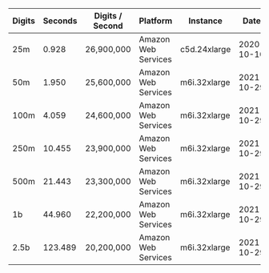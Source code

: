 | Digits | Seconds | Digits / Second | Platform | Instance | Date | Files |
| ------ | ------- | --------------- | -------- | -------- | ---- | ----- |
| 25m | 0.928 | 26,900,000 | Amazon Web Services | c5d.24xlarge | 2020-10-10 | [cfg](../Amazon%20Web%20Services/c5d.24xlarge/Zeta%283%29%20-%20Apery%27s%20Constant%20%5Bwedeniwski%5D/Zeta%283%29%20-%2020201010-104556.cfg) [out](../Amazon%20Web%20Services/c5d.24xlarge/Zeta%283%29%20-%20Apery%27s%20Constant%20%5Bwedeniwski%5D/Zeta%283%29%20-%2020201010-104556.out) [txt](../Amazon%20Web%20Services/c5d.24xlarge/Zeta%283%29%20-%20Apery%27s%20Constant%20%5Bwedeniwski%5D/Zeta%283%29%20-%2020201010-104556.txt) |
| 50m | 1.950 | 25,600,000 | Amazon Web Services | m6i.32xlarge | 2021-10-29 | [cfg](../Amazon%20Web%20Services/m6i.32xlarge/Zeta%283%29%20-%20Apery%27s%20Constant%20%5Bwedeniwski%5D/Zeta%283%29%20-%2020211029-163318.cfg) [out](../Amazon%20Web%20Services/m6i.32xlarge/Zeta%283%29%20-%20Apery%27s%20Constant%20%5Bwedeniwski%5D/Zeta%283%29%20-%2020211029-163318.out) [txt](../Amazon%20Web%20Services/m6i.32xlarge/Zeta%283%29%20-%20Apery%27s%20Constant%20%5Bwedeniwski%5D/Zeta%283%29%20-%2020211029-163318.txt) |
| 100m | 4.059 | 24,600,000 | Amazon Web Services | m6i.32xlarge | 2021-10-29 | [cfg](../Amazon%20Web%20Services/m6i.32xlarge/Zeta%283%29%20-%20Apery%27s%20Constant%20%5Bwedeniwski%5D/Zeta%283%29%20-%2020211029-163340.cfg) [out](../Amazon%20Web%20Services/m6i.32xlarge/Zeta%283%29%20-%20Apery%27s%20Constant%20%5Bwedeniwski%5D/Zeta%283%29%20-%2020211029-163340.out) [txt](../Amazon%20Web%20Services/m6i.32xlarge/Zeta%283%29%20-%20Apery%27s%20Constant%20%5Bwedeniwski%5D/Zeta%283%29%20-%2020211029-163340.txt) |
| 250m | 10.455 | 23,900,000 | Amazon Web Services | m6i.32xlarge | 2021-10-29 | [cfg](../Amazon%20Web%20Services/m6i.32xlarge/Zeta%283%29%20-%20Apery%27s%20Constant%20%5Bwedeniwski%5D/Zeta%283%29%20-%2020211029-163405.cfg) [out](../Amazon%20Web%20Services/m6i.32xlarge/Zeta%283%29%20-%20Apery%27s%20Constant%20%5Bwedeniwski%5D/Zeta%283%29%20-%2020211029-163405.out) [txt](../Amazon%20Web%20Services/m6i.32xlarge/Zeta%283%29%20-%20Apery%27s%20Constant%20%5Bwedeniwski%5D/Zeta%283%29%20-%2020211029-163405.txt) |
| 500m | 21.443 | 23,300,000 | Amazon Web Services | m6i.32xlarge | 2021-10-29 | [cfg](../Amazon%20Web%20Services/m6i.32xlarge/Zeta%283%29%20-%20Apery%27s%20Constant%20%5Bwedeniwski%5D/Zeta%283%29%20-%2020211029-175207.cfg) [out](../Amazon%20Web%20Services/m6i.32xlarge/Zeta%283%29%20-%20Apery%27s%20Constant%20%5Bwedeniwski%5D/Zeta%283%29%20-%2020211029-175207.out) [txt](../Amazon%20Web%20Services/m6i.32xlarge/Zeta%283%29%20-%20Apery%27s%20Constant%20%5Bwedeniwski%5D/Zeta%283%29%20-%2020211029-175207.txt) |
| 1b | 44.960 | 22,200,000 | Amazon Web Services | m6i.32xlarge | 2021-10-29 | [cfg](../Amazon%20Web%20Services/m6i.32xlarge/Zeta%283%29%20-%20Apery%27s%20Constant%20%5Bwedeniwski%5D/Zeta%283%29%20-%2020211029-175256.cfg) [out](../Amazon%20Web%20Services/m6i.32xlarge/Zeta%283%29%20-%20Apery%27s%20Constant%20%5Bwedeniwski%5D/Zeta%283%29%20-%2020211029-175256.out) [txt](../Amazon%20Web%20Services/m6i.32xlarge/Zeta%283%29%20-%20Apery%27s%20Constant%20%5Bwedeniwski%5D/Zeta%283%29%20-%2020211029-175256.txt) |
| 2.5b | 123.489 | 20,200,000 | Amazon Web Services | m6i.32xlarge | 2021-10-29 | [cfg](../Amazon%20Web%20Services/m6i.32xlarge/Zeta%283%29%20-%20Apery%27s%20Constant%20%5Bwedeniwski%5D/Zeta%283%29%20-%2020211029-212937.cfg) [out](../Amazon%20Web%20Services/m6i.32xlarge/Zeta%283%29%20-%20Apery%27s%20Constant%20%5Bwedeniwski%5D/Zeta%283%29%20-%2020211029-212937.out) [txt](../Amazon%20Web%20Services/m6i.32xlarge/Zeta%283%29%20-%20Apery%27s%20Constant%20%5Bwedeniwski%5D/Zeta%283%29%20-%2020211029-212937.txt) |
